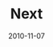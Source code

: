 ---
layout: message
category: message
series: "Game Change"
title: "Next"
date: 2010-11-07
program-description: "Game Change&#58; Next (Program)"
program: "http://www.crossroads.net/players/media/hq/11_06-07_10Program.pdf"
program-title: "Game Change&#58; Next (Program)"
video-description: "Brian Tome talks about the opportunity that is before us."
video-title: "Game Change - Next"
video: "https://s3.amazonaws.com/crossroadsvideomessages/gamechange05.mp4"
video-poster: "https://www.crossroads.net/uploadedfiles/gamechange05_still.jpg"
audio-description: "Brian Tome talks about the opportunity that is before us."
audio: "http://s3.amazonaws.com/crossroadsaudiomessages/gamechange05.mp3"
audio-title: "Game Change - Next"
audio-duration: "47&#58;28"
---